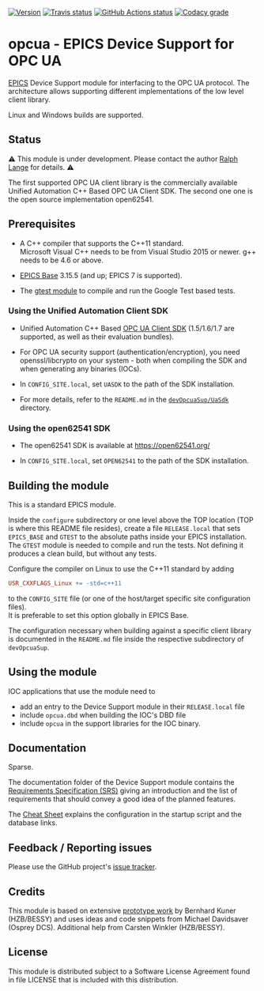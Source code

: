 <a target="_blank" href="http://semver.org">![Version][badge.version]</a>
<a target="_blank" href="https://app.travis-ci.com/github/epics-modules/opcua">![Travis status][badge.travis]</a>
<a target="_blank" href="https://github.com/epics-modules/opcua/actions/workflows/ci-build.yml">![GitHub Actions status][badge.gha]</a>
<a target="_blank" href="https://www.codacy.com/gh/epics-modules/opcua/dashboard?utm_source=github.com&amp;utm_medium=referral&amp;utm_content=epics-modules/opcua&amp;utm_campaign=Badge_Grade">![Codacy grade][badge.codacy]</a>

# opcua - EPICS Device Support for OPC UA

[EPICS](https://epics-controls.org) Device Support module for interfacing
to the OPC UA protocol. The architecture allows supporting different
implementations of the low level client library.

Linux and Windows builds are supported.

## Status

:warning:
This module is under development.
Please contact the author [Ralph Lange](mailto:ralph.lange@gmx.de) for details.
:warning:

The first supported OPC UA client library is the
commercially available Unified Automation C++ Based OPC UA Client SDK.
The second one one is the open source implementation open62541.

## Prerequisites

*   A C++ compiler that supports the C++11 standard. \
    Microsoft Visual C++ needs to be from Visual Studio 2015 or newer.
    g++ needs to be 4.6 or above.

*   [EPICS Base](https://epics-controls.org/resources-and-support/base/)
    3.15.5 (and up; EPICS 7 is supported).

*   The [gtest module](https://github.com/epics-modules/gtest) to compile and
    run the Google Test based tests.

### Using the Unified Automation Client SDK

*   Unified Automation C++ Based [OPC UA Client SDK][unified.sdk]
    (1.5/1.6/1.7 are supported, as well as their evaluation bundles).

*   For OPC UA security support (authentication/encryption), you need
    openssl/libcrypto on your system - both when compiling the SDK and when
    generating any binaries (IOCs).

*  In `CONFIG_SITE.local`, set `UASDK` to the path of the SDK installation.

*   For more details, refer to the `README.md` in the
    [`devOpcuaSup/UaSdk`][uasdk.dir] directory.

### Using the open62541 SDK

*  The open62541 SDK is available at https://open62541.org/

*  In `CONFIG_SITE.local`, set `OPEN62541` to the path of the SDK installation.

## Building the module

This is a standard EPICS module.

Inside the `configure` subdirectory or one level above the TOP location
(TOP is where this README file resides), create a file `RELEASE.local`
that sets `EPICS_BASE` and `GTEST` to the absolute paths inside your EPICS
installation. The `GTEST` module is needed to compile and run the tests.
Not defining it produces a clean build, but without any tests.

Configure the compiler on Linux to use the C++11 standard by adding
```makefile
USR_CXXFLAGS_Linux += -std=c++11
```
to the `CONFIG_SITE` file (or one of the host/target specific site
configuration files). \
It is preferable to set this option globally in EPICS Base.

The configuration necessary when building against a specific client library
is documented in the `README.md` file inside the respective subdirectory of
`devOpcuaSup`.

## Using the module

IOC applications that use the module need to

*   add an entry to the Device Support module in their `RELEASE.local` file
*   include `opcua.dbd` when building the IOC's DBD file
*   include `opcua` in the support libraries for the IOC binary.

## Documentation

Sparse.

The documentation folder of the Device Support module contains the
[Requirements Specification (SRS)][requirements.pdf] giving an introduction
and the list of requirements that should convey a good idea of the planned
features.

The [Cheat Sheet][cheatsheet.pdf] explains the configuration in the startup
script and the database links.

## Feedback / Reporting issues

Please use the GitHub project's
[issue tracker](https://github.com/ralphlange/opcua/issues).

## Credits

This module is based on extensive
[prototype work](https://github.com/bkuner/opcUaUnifiedAutomation)
by Bernhard Kuner (HZB/BESSY) and uses ideas and code snippets from
Michael Davidsaver (Osprey DCS).
Additional help from Carsten Winkler (HZB/BESSY).

## License

This module is distributed subject to a Software License Agreement found
in file LICENSE that is included with this distribution.

<!-- Links -->
[badge.version]: https://img.shields.io/github/v/release/epics-modules/opcua?sort=semver
[badge.travis]: https://app.travis-ci.com/epics-modules/opcua.svg?branch=master
[badge.codacy]: https://app.codacy.com/project/badge/Grade/ec0d53f8285249d394b3af067acf2ad4
[badge.gha]: https://github.com/epics-modules/opcua/actions/workflows/ci-build.yml/badge.svg

[unified.sdk]: https://www.unified-automation.com/products/client-sdk/c-ua-client-sdk.html

[uasdk.dir]: https://github.com/epics-modules/opcua/tree/master/devOpcuaSup/UaSdk
[requirements.pdf]: https://docs.google.com/viewer?url=https://raw.githubusercontent.com/ralphlange/opcua/master/documentation/EPICS%20Support%20for%20OPC%20UA%20-%20SRS.pdf
[cheatsheet.pdf]: https://docs.google.com/viewer?url=https://raw.githubusercontent.com/ralphlange/opcua/master/documentation/EPICS%20Support%20for%20OPC%20UA%20-%20Cheat%20Sheet.pdf
